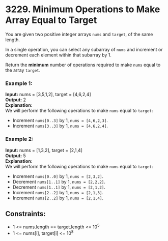 # 3229. Minimum Operations to Make Array Equal to Target

You are given two positive integer arrays `nums` and `target`, of the same length.

In a single operation, you can select any 
subarray of `nums` and increment or decrement each element within that subarray by 1.

Return the **minimum** number of operations required to make `nums` equal to the array `target`.

### Example 1:
**Input:** nums = [3,5,1,2], target = [4,6,2,4]  
**Output:** 2  
**Explanation:**  
We will perform the following operations to make `nums` equal to `target`:  
- Increment `nums[0..3]` by 1, `nums = [4,6,2,3]`.
- Increment `nums[3..3]` by 1, `nums = [4,6,2,4]`.

### Example 2:
**Input:** nums = [1,3,2], target = [2,1,4]  
**Output:** 5  
**Explanation:**  
We will perform the following operations to make `nums` equal to `target`:  
- Increment `nums[0..0]` by 1, `nums = [2,3,2]`.
- Decrement `nums[1..1]` by 1, `nums = [2,2,2]`.
- Decrement `nums[1..1]` by 1, `nums = [2,1,2]`.
- Increment `nums[2..2]` by 1, `nums = [2,1,3]`.
- Increment `nums[2..2]` by 1, `nums = [2,1,4]`.

## Constraints:
- 1 <= nums.length == target.length <= $10^5$
- 1 <= nums[i], target[i] <= $10^8$